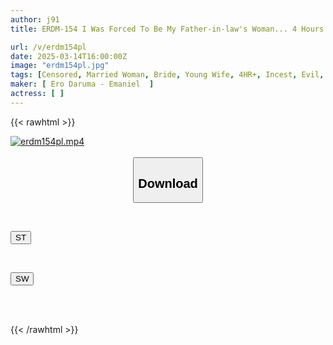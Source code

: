 ```yaml
---
author: j91
title: ERDM-154 I Was Forced To Be My Father-in-law's Woman... 4 Hours Of A Wife Falling For The Caresses And Meat Stick Of A Virile Father

url: /v/erdm154pl
date: 2025-03-14T16:00:00Z
image: "erdm154pl.jpg"
tags: [Censored, Married Woman, Bride, Young Wife, 4HR+, Incest, Evil, Cuckold	]
maker: [ Ero Daruma - Emaniel  ]
actress: [ ]
---
```



{{< rawhtml >}}

<div class="video" data-videoid="RkRXB47LqbFkmw">
    <a href="javascript:;">
        <img src="/v/erdm154pl/erdm154pl.jpg" width="WIDTH" height="HEIGHT" alt="erdm154pl.mp4" loading="lazy">
    </a>
</div>

<script type="text/javascript" src="https://j91.asia/asset/on-demand-st.js"></script>

<br>
  <link rel="stylesheet" href="https://j91.asia/asset/bs5.css">
  
  <center>
  <button class="btn btn-primary" type="button" data-bs-toggle="collapse" data-bs-target=".multi-collapse" aria-expanded="false" aria-controls="multiCollapseExample1 multiCollapseExample2"><h2>Download</h2></button></center>
</p>
<div class="row">
  <div class="col">
    <div class="collapse multi-collapse" id="multiCollapseExample1">
      <div class="card card-body">
	      	      <br>
<div class="buttons">  
<p><a href="/v/erdm154pl/st.html" target="_blank"><button class="btn-hover color-3"><i class="fa fa-download"></i> ST</button></a></p></div>
    </div>
  </div>
</div>
  <div class="col">
    <div class="collapse multi-collapse" id="multiCollapseExample2">
      <div class="card card-body">
	      <br>
<div class="buttons">
<p><a href="/v/erdm154pl/sw.html" target="_blank"><button class="btn-hover color-2"><i class="fa fa-download"></i> SW</button></a></p></div>
<br><br>
      </div>
    </div>
  </div>
</div>

{{< /rawhtml >}}
